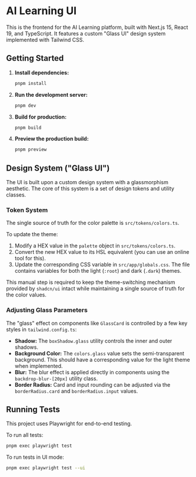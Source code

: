 # AI Learning UI

This is the frontend for the AI Learning platform, built with Next.js 15, React 19, and TypeScript. It features a custom "Glass UI" design system implemented with Tailwind CSS.

## Getting Started

1.  **Install dependencies:**
    ```bash
    pnpm install
    ```

2.  **Run the development server:**
    ```bash
    pnpm dev
    ```

3.  **Build for production:**
    ```bash
    pnpm build
    ```

4.  **Preview the production build:**
    ```bash
    pnpm preview
    ```

## Design System ("Glass UI")

The UI is built upon a custom design system with a glassmorphism aesthetic. The core of this system is a set of design tokens and utility classes.

### Token System

The single source of truth for the color palette is `src/tokens/colors.ts`.

To update the theme:

1.  Modify a HEX value in the `palette` object in `src/tokens/colors.ts`.
2.  Convert the new HEX value to its HSL equivalent (you can use an online tool for this).
3.  Update the corresponding CSS variable in `src/app/globals.css`. The file contains variables for both the light (`:root`) and dark (`.dark`) themes.

This manual step is required to keep the theme-switching mechanism provided by `shadcn/ui` intact while maintaining a single source of truth for the color values.

### Adjusting Glass Parameters

The "glass" effect on components like `GlassCard` is controlled by a few key styles in `tailwind.config.ts`:

-   **Shadow:** The `boxShadow.glass` utility controls the inner and outer shadows.
-   **Background Color:** The `colors.glass` value sets the semi-transparent background. This should have a corresponding value for the light theme when implemented.
-   **Blur:** The blur effect is applied directly in components using the `backdrop-blur-[20px]` utility class.
-   **Border Radius:** Card and input rounding can be adjusted via the `borderRadius.card` and `borderRadius.input` values.

## Running Tests

This project uses Playwright for end-to-end testing.

To run all tests:
```bash
pnpm exec playwright test
```

To run tests in UI mode:
```bash
pnpm exec playwright test --ui
```
